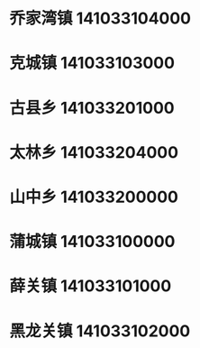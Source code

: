 # 乔家湾镇 141033104000
# 克城镇 141033103000
# 古县乡 141033201000
# 太林乡 141033204000
# 山中乡 141033200000
# 蒲城镇 141033100000
# 薛关镇 141033101000
# 黑龙关镇 141033102000
